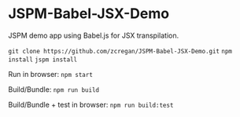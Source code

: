 # JSPM-Babel-JSX-Demo
JSPM demo app using Babel.js for JSX transpilation.

`git clone https://github.com/zcregan/JSPM-Babel-JSX-Demo.git`
`npm install`
`jspm install`

Run in browser: `npm start`

Build/Bundle: `npm run build`

Build/Bundle + test in browser: `npm run build:test`

